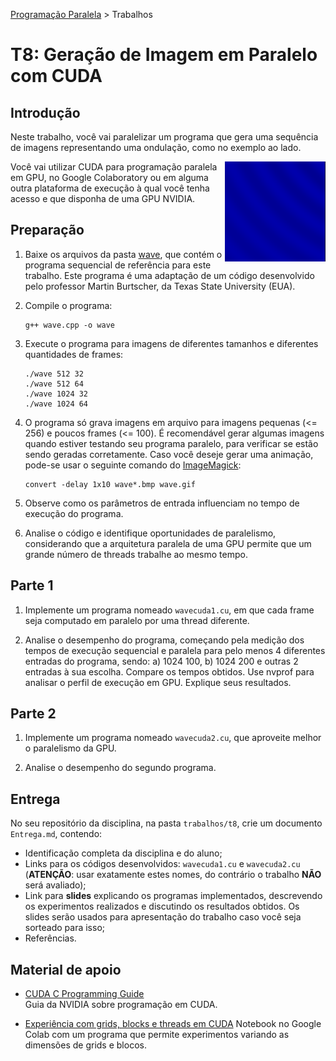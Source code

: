 [Programação Paralela](https://github.com/AndreaInfUFSM/elc139-2019a) > Trabalhos

# T8: Geração de Imagem em Paralelo com CUDA


## Introdução


Neste trabalho, você vai paralelizar um programa que gera uma sequência de imagens representando uma ondulação, como no exemplo ao lado.

<img src="wave.gif" height="160px" align="right">

Você vai utilizar CUDA para programação paralela em GPU, no Google Colaboratory ou em alguma outra plataforma de execução à qual você tenha acesso e que disponha de uma GPU NVIDIA.


## Preparação

1. Baixe os arquivos da pasta [wave](wave), que contém o programa sequencial de referência para este trabalho. Este programa é uma adaptação de um código desenvolvido pelo professor Martin Burtscher, da Texas State University (EUA).

2. Compile o programa:
   ```
   g++ wave.cpp -o wave
   ```

3. Execute o programa para imagens de diferentes tamanhos e diferentes quantidades de frames:
   ```
   ./wave 512 32
   ./wave 512 64
   ./wave 1024 32
   ./wave 1024 64
   ```

4. O programa só grava imagens em arquivo para imagens pequenas (<= 256) e poucos frames (<= 100). É recomendável gerar algumas imagens quando estiver testando seu programa paralelo, para verificar se estão sendo geradas corretamente. Caso você deseje gerar uma animação, pode-se usar o seguinte comando do [ImageMagick](http://www.imagemagick.org):
   ```
   convert -delay 1x10 wave*.bmp wave.gif
   ```

5. Observe como os parâmetros de entrada influenciam no tempo de execução do programa.

6. Analise o código e identifique oportunidades de paralelismo, considerando que a arquitetura paralela de uma GPU permite que um grande número de threads trabalhe ao mesmo tempo.


## Parte 1

1. Implemente um programa nomeado `wavecuda1.cu`, em que cada frame seja computado em paralelo por uma thread diferente.

2. Analise o desempenho do programa, começando pela medição dos tempos de execução sequencial e paralela para pelo menos 4 diferentes entradas do programa, sendo: a) 1024 100, b) 1024 200 e outras 2 entradas à sua escolha. Compare os tempos obtidos. Use nvprof para analisar o perfil de execução em GPU. Explique seus resultados.


## Parte 2

1. Implemente um programa nomeado `wavecuda2.cu`, que aproveite melhor o paralelismo da GPU.

2. Analise o desempenho do segundo programa. 


## Entrega

No seu repositório da disciplina, na pasta `trabalhos/t8`, crie um documento `Entrega.md`, contendo:
 - Identificação completa da disciplina e do aluno;
 - Links para os códigos desenvolvidos: `wavecuda1.cu` e `wavecuda2.cu` (**ATENÇÃO**: usar exatamente estes nomes, do contrário o trabalho **NÃO** será avaliado);
 - Link para **slides** explicando os programas implementados, descrevendo os experimentos realizados e discutindo os resultados obtidos. Os slides serão usados para apresentação do trabalho caso você seja sorteado para isso;
 - Referências.




## Material de apoio


- [CUDA C Programming Guide](https://docs.nvidia.com/cuda/cuda-c-programming-guide/)  
  Guia da NVIDIA sobre programação em CUDA.
  
- [Experiência com grids, blocks e threads em CUDA](https://colab.research.google.com/drive/1uSTM6C0p4n4aAuvFksplqFxa4NG87rMp)
  Notebook no Google Colab com um programa que permite experimentos variando as dimensões de grids e blocos.
